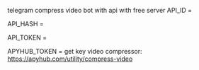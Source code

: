 telegram compress video bot with api with free server
API_ID = 

API_HASH = 

API_TOKEN = 

APYHUB_TOKEN = get key video compressor: https://apyhub.com/utility/compress-video

